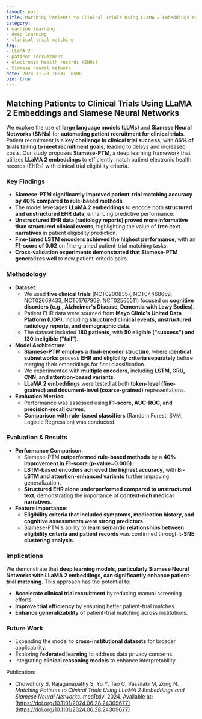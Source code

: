 ```yaml
---
layout: post
title: Matching Patients to Clinical Trials Using LLaMA 2 Embeddings and Siamese Neural Networks
category:
- machine learning
- deep learning
- clinical trial matching
tag:
- LLaMA 2
- patient recruitment
- electronic health records (EHRs)
- Siamese neural network
date: 2024-11-23 16:31 -0500
pin: true
---
```


## Matching Patients to Clinical Trials Using LLaMA 2 Embeddings and Siamese Neural Networks

We explore the use of **large language models (LLMs)** and **Siamese Neural Networks (SNNs)** for **automating patient recruitment for clinical trials**. Patient recruitment is a **key challenge in clinical trial success**, with **86% of trials failing to meet recruitment goals**, leading to delays and increased costs. Our study proposes **Siamese-PTM**, a deep learning framework that utilizes **LLaMA 2 embeddings** to efficiently match patient electronic health records (EHRs) with clinical trial eligibility criteria.

### Key Findings
- **Siamese-PTM significantly improved patient-trial matching accuracy by 40% compared to rule-based methods**.
- The model leverages **LLaMA 2 embeddings** to encode both **structured and unstructured EHR data**, enhancing predictive performance.
- **Unstructured EHR data (radiology reports) proved more informative than structured clinical events**, highlighting the value of **free-text narratives** in patient eligibility prediction.
- **Fine-tuned LSTM encoders achieved the highest performance**, with an **F1-score of 0.92** on fine-grained patient-trial matching tasks.
- **Cross-validation experiments demonstrated that Siamese-PTM generalizes well** to new patient-criteria pairs.

### Methodology
- **Dataset**:
  - We used **five clinical trials** (NCT02008357, NCT04468659, NCT02669433, NCT01767909, NCT02565511) focused on **cognitive disorders (e.g., Alzheimer's Disease, Dementia with Lewy Bodies)**.
  - Patient EHR data were sourced from **Mayo Clinic's United Data Platform (UDP)**, including **structured clinical events, unstructured radiology reports, and demographic data**.
  - The dataset included **180 patients**, with **50 eligible ("success") and 130 ineligible ("fail")**.
- **Model Architecture**:
  - **Siamese-PTM employs a dual-encoder structure**, where **identical subnetworks** process **EHR and eligibility criteria separately** before merging their embeddings for final classification.
  - We experimented with **multiple encoders**, including **LSTM, GRU, CNN, and attention-based variants**.
  - **LLaMA 2 embeddings** were tested at both **token-level (fine-grained) and document-level (coarse-grained)** representations.
- **Evaluation Metrics**:
  - Performance was assessed using **F1-score, AUC-ROC, and precision-recall curves**.
  - **Comparison with rule-based classifiers** (Random Forest, SVM, Logistic Regression) was conducted.

### Evaluation & Results
- **Performance Comparison**:
  - Siamese-PTM **outperformed rule-based methods** by a **40% improvement in F1-score (p-value=0.006)**.
  - **LSTM-based encoders achieved the highest accuracy**, with **Bi-LSTM and attention-enhanced variants** further improving generalization.
  - **Structured EHR alone underperformed compared to unstructured text**, demonstrating the importance of **context-rich medical narratives**.
- **Feature Importance**:
  - **Eligibility criteria that included symptoms, medication history, and cognitive assessments were strong predictors**.
  - Siamese-PTM's ability to **learn semantic relationships between eligibility criteria and patient records** was confirmed through **t-SNE clustering analysis**.

### Implications
We demonstrate that **deep learning models, particularly Siamese Neural Networks with LLaMA 2 embeddings, can significantly enhance patient-trial matching**. This approach has the potential to:
- **Accelerate clinical trial recruitment** by reducing manual screening efforts.
- **Improve trial efficiency** by ensuring better patient-trial matches.
- **Enhance generalizability** of patient-trial matching across institutions.

### Future Work
- Expanding the model to **cross-institutional datasets** for broader applicability.
- Exploring **federated learning** to address data privacy concerns.
- Integrating **clinical reasoning models** to enhance interpretability.

Publication:
- Chowdhury S, Rajaganapathy S, Yu Y, Tao C, Vassilaki M, Zong N. *Matching Patients to Clinical Trials Using LLaMA 2 Embeddings and Siamese Neural Networks.* medRxiv. 2024. Available at: [https://doi.org/10.1101/2024.06.28.24309677](https://doi.org/10.1101/2024.06.28.24309677)
